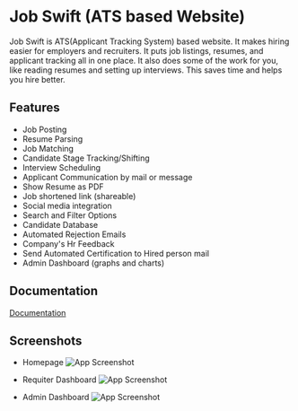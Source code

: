 # Job Swift (ATS based Website)

Job Swift is ATS(Applicant Tracking System) based website. It makes hiring easier for employers and recruiters. It puts job listings, resumes, and applicant tracking all in one place. It also does some of the work for you, like reading resumes and setting up interviews. This saves time and helps you hire better.
 
 ## Features

- Job Posting
- Resume Parsing
- Job Matching
- Candidate Stage Tracking/Shifting
- Interview Scheduling
- Applicant Communication by mail or message
- Show Resume as PDF
- Job shortened link (shareable)
- Social media integration
- Search and Filter Options
- Candidate Database
- Automated Rejection Emails
- Company's Hr Feedback
- Send Automated Certification to Hired person mail 
- Admin Dashboard (graphs and charts)

## Documentation

[Documentation](https://linktodocumentation)

## Screenshots
- Homepage 
![App Screenshot](https://i.ibb.co/w6PNjhK/Screenshot-2023-09-16-225838.png)

- Requiter Dashboard 
![App Screenshot](https://i.ibb.co/qCxr4Hs/Screenshot-2023-09-16-230133.png)

- Admin Dashboard 
![App Screenshot](https://i.ibb.co/SVKLwsZ/Screenshot-2023-09-16-230209.png)


 